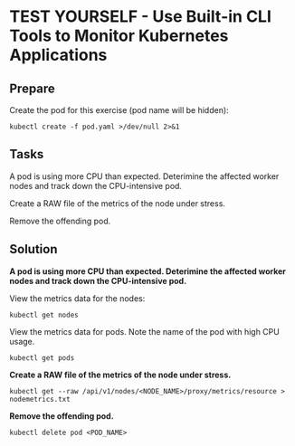 # TEST YOURSELF - Use Built-in CLI Tools to Monitor Kubernetes Applications

## Prepare

Create the pod for this exercise (pod name will be hidden):

```
kubectl create -f pod.yaml >/dev/null 2>&1
```

## Tasks

A pod is using more CPU than expected. Deterimine the affected worker nodes and track down the CPU-intensive pod.

Create a RAW file of the metrics of the node under stress.

Remove the offending pod.

## Solution

**A pod is using more CPU than expected. Deterimine the affected worker nodes and track down the CPU-intensive pod.**

View the metrics data for the nodes:

```
kubectl get nodes
```

View the metrics data for pods. Note the name of the pod with high CPU usage.

```
kubectl get pods
```

**Create a RAW file of the metrics of the node under stress.**


```
kubectl get --raw /api/v1/nodes/<NODE_NAME>/proxy/metrics/resource > nodemetrics.txt
```

**Remove the offending pod.**

```
kubectl delete pod <POD_NAME>
```
